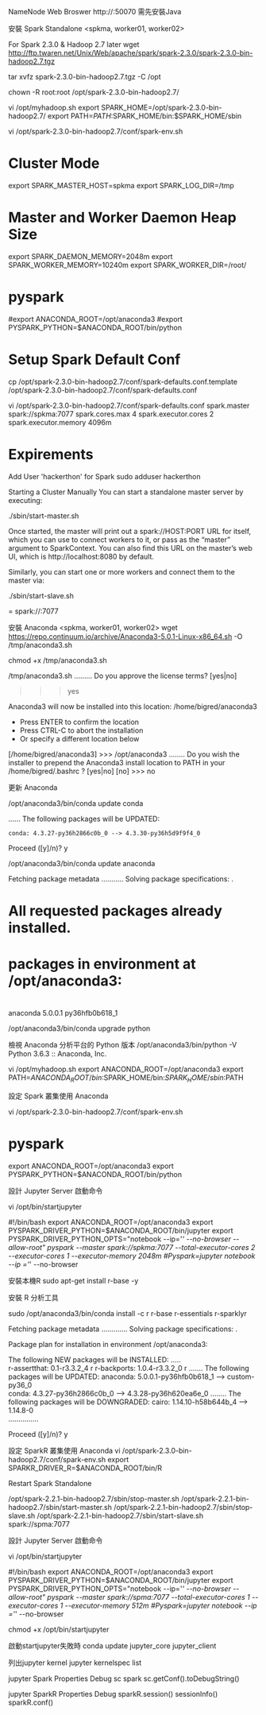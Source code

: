 NameNode Web Broswer
http://<name-node-ip>:50070
需先安裝Java

安裝 Spark Standalone
<spkma, worker01, worker02>

For Spark 2.3.0 & Hadoop 2.7 later
wget http://ftp.twaren.net/Unix/Web/apache/spark/spark-2.3.0/spark-2.3.0-bin-hadoop2.7.tgz

tar xvfz spark-2.3.0-bin-hadoop2.7.tgz -C /opt

chown -R root:root /opt/spark-2.3.0-bin-hadoop2.7/

vi /opt/myhadoop.sh
<add-lines>
export SPARK_HOME=/opt/spark-2.3.0-bin-hadoop2.7/
export PATH=$PATH:$SPARK_HOME/bin:$SPARK_HOME/sbin

vi /opt/spark-2.3.0-bin-hadoop2.7/conf/spark-env.sh
# Cluster Mode
export SPARK_MASTER_HOST=spkma
export SPARK_LOG_DIR=/tmp

# Master and Worker Daemon Heap Size
export SPARK_DAEMON_MEMORY=2048m
export SPARK_WORKER_MEMORY=10240m
export SPARK_WORKER_DIR=/root/<spark-hostname>

# pyspark
#export ANACONDA_ROOT=/opt/anaconda3
#export PYSPARK_PYTHON=$ANACONDA_ROOT/bin/python

# Setup Spark Default Conf

cp /opt/spark-2.3.0-bin-hadoop2.7/conf/spark-defaults.conf.template /opt/spark-2.3.0-bin-hadoop2.7/conf/spark-defaults.conf

vi  /opt/spark-2.3.0-bin-hadoop2.7/conf/spark-defaults.conf
<add-lines>
spark.master spark://spkma:7077
spark.cores.max 4
spark.executor.cores 2
spark.executor.memory 4096m

# Expirements
Add User 'hackerthon' for Spark
sudo adduser hackerthon

Starting a Cluster Manually
You can start a standalone master server by executing:

./sbin/start-master.sh

Once started, the master will print out a spark://HOST:PORT URL for itself, which you can use to connect workers to it, or pass as the “master” argument to SparkContext. You can also find this URL on the master’s web UI, which is http://localhost:8080 by default.

Similarly, you can start one or more workers and connect them to the master via:

./sbin/start-slave.sh <master-spark-URL>

<master-spark-URL> = spark://<master-spark-host>:7077

安裝 Anaconda
<spkma, worker01, worker02>
wget https://repo.continuum.io/archive/Anaconda3-5.0.1-Linux-x86_64.sh -O /tmp/anaconda3.sh

chmod +x /tmp/anaconda3.sh 

/tmp/anaconda3.sh 
.........
Do you approve the license terms? [yes|no]
>>> yes

Anaconda3 will now be installed into this location:
/home/bigred/anaconda3

  - Press ENTER to confirm the location
  - Press CTRL-C to abort the installation
  - Or specify a different location below

[/home/bigred/anaconda3] >>> /opt/anaconda3
........
Do you wish the installer to prepend the Anaconda3 install location
to PATH in your /home/bigred/.bashrc ? [yes|no]
[no] >>> no

更新 Anaconda

/opt/anaconda3/bin/conda update conda

......
The following packages will be UPDATED:

    conda: 4.3.27-py36h2866c0b_0 --> 4.3.30-py36h5d9f9f4_0

Proceed ([y]/n)? y

/opt/anaconda3/bin/conda update anaconda

Fetching package metadata ...........
Solving package specifications: .
# All requested packages already installed.
# packages in environment at /opt/anaconda3:
#
anaconda                  5.0.0.1          py36hfb0b618_1 

/opt/anaconda3/bin/conda upgrade python

檢視 Anaconda 分析平台的 Python 版本
/opt/anaconda3/bin/python -V
Python 3.6.3 :: Anaconda, Inc.

vi /opt/myhadoop.sh
<add-lines>
export ANACONDA_ROOT=/opt/anaconda3
export PATH=$ANACONDA_ROOT/bin:$SPARK_HOME/bin:$SPARK_HOME/sbin:$PATH

設定 Spark 叢集使用 Anaconda 

vi /opt/spark-2.3.0-bin-hadoop2.7/conf/spark-env.sh
<modify>

# pyspark
export ANACONDA_ROOT=/opt/anaconda3
export PYSPARK_PYTHON=$ANACONDA_ROOT/bin/python

設計 Jupyter Server 啟動命令

vi /opt/bin/startjupyter

#!/bin/bash
export ANACONDA_ROOT=/opt/anaconda3
export PYSPARK_DRIVER_PYTHON=$ANACONDA_ROOT/bin/jupyter
export PYSPARK_DRIVER_PYTHON_OPTS="notebook --ip='*'  --no-browser --allow-root"
pyspark --master spark://spkma:7077 --total-executor-cores 2 --executor-cores 1 --executor-memory 2048m 
#Pyspark=jupyter notebook --ip ='*'  --no-browser

安裝本機R
sudo apt-get install r-base -y

安裝 R 分析工具

sudo /opt/anaconda3/bin/conda install -c r r-base r-essentials r-sparklyr

Fetching package metadata .............
Solving package specifications: .

Package plan for installation in environment /opt/anaconda3:

The following NEW packages will be INSTALLED:
    .....          
    r-assertthat:     0.1-r3.3.2_4           r
    r-backports:      1.0.4-r3.3.2_0         r
    .......
The following packages will be UPDATED:
    anaconda:         5.0.0.1-py36hfb0b618_1   --> custom-py36_0        
    conda:            4.3.27-py36h2866c0b_0    --> 4.3.28-py36h620ea6e_0
    ........
The following packages will be DOWNGRADED:
    cairo:            1.14.10-h58b644b_4       --> 1.14.8-0             
    ...............          

Proceed ([y]/n)? y 

設定 SparkR 叢集使用 Anaconda 
vi /opt/spark-2.3.0-bin-hadoop2.7/conf/spark-env.sh
<add-lines>
export SPARKR_DRIVER_R=$ANACONDA_ROOT/bin/R

Restart Spark Standalone

<Master>
/opt/spark-2.2.1-bin-hadoop2.7/sbin/stop-master.sh
/opt/spark-2.2.1-bin-hadoop2.7/sbin/start-master.sh

<Worker>
/opt/spark-2.2.1-bin-hadoop2.7/sbin/stop-slave.sh
/opt/spark-2.2.1-bin-hadoop2.7/sbin/start-slave.sh spark://spma:7077

設計 Jupyter Server 啟動命令
<USE User=root>

vi /opt/bin/startjupyter

#!/bin/bash
export ANACONDA_ROOT=/opt/anaconda3
export PYSPARK_DRIVER_PYTHON=$ANACONDA_ROOT/bin/jupyter
export PYSPARK_DRIVER_PYTHON_OPTS="notebook --ip='*'  --no-browser --allow-root"
pyspark --master spark://spma:7077 --total-executor-cores 1 --executor-cores 1 --executor-memory 512m 
#Pyspark=jupyter notebook --ip ='*'  --no-browser

chmod +x /opt/bin/startjupyter

啟動startjupyter失敗時
conda update jupyter_core jupyter_client

列出jupyter kernel
jupyter kernelspec list

jupyter Spark Properties Debug
sc
spark
sc.getConf().toDebugString()

jupyter SparkR Properties Debug
sparkR.session()
sessionInfo()
sparkR.conf()